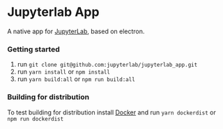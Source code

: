 # Jupyterlab App

A native app for [JupyterLab](https://github.com/jupyterlab/jupyterlab), based on electron.

### Getting started

1. run `git clone git@github.com:jupyterlab/jupyterlab_app.git`
2. run `yarn install` or `npm install`
3. run `yarn build:all` or `npm run build:all`

### Building for distribution

To test building for distribution install [Docker](https://docs.docker.com/engine/installation/) and run `yarn dockerdist` or `npm run dockerdist`
